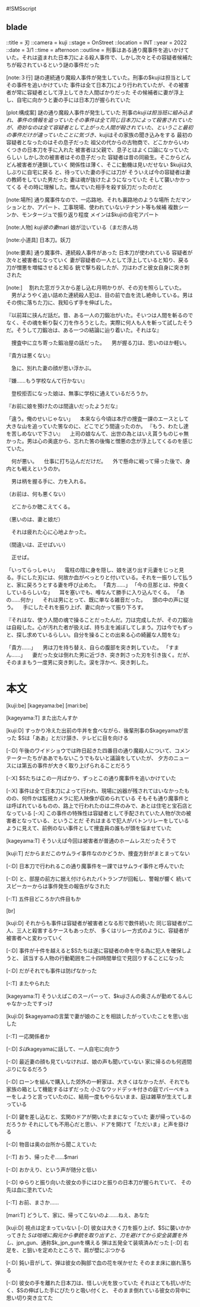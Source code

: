 #!SMSscript

## blade

::title = 刃
::camera = kuji
::stage = OnStreet
::location = INT
::year = 2022
::date = 3/1
::time = afternoon
::outline = 刑事はある通り魔事件を追いかけていた。それは盗まれた日本刀による殺人事件で、しかし次々とその容疑者候補たちが殺されているという謎の事件だった

[note:３行]
謎の連続通り魔殺人事件が発生していた。刑事の$kujiは担当としてその事件を追いかけていた
事件は全て日本刀により行われていたが、その被害者が常に容疑者として浮上してきた人間ばかりだった
その候補者に妻が浮上し、自宅に向かうと妻の手には日本刀が握られていた

[plot:構成案]
謎の通り魔殺人事件が発生していた
刑事の$kujiは担当班に組み込まれ、事件の情報を追っていた
その事件は全て同じ日本刀によって殺害されていたが、奇妙なのは全て容疑者として上がった人間が殺されていた、ということ
最初の事件だけが違っていたことに気づき、$kujiはその家族の聞き込みをする
最初の容疑者となったのはその息子だった
祖父の代からの古物商で、どこかからいわくつきの日本刀を手に入れた
被害者は父親で、息子とはよく口論になっていたらしい
しかし次の被害者はその息子だった
容疑者は昔の同級生。そこからどんどん被害者が連鎖していく
関係性は薄く、そこに動機は見いだせない
$kujiは久しぶりに自宅に戻る
と、待っていた妻の手には刀が
そういえば今の容疑者は妻の教師をしていた男だった
妻は魂が抜けたようになっていた
そして襲いかかってくる
その時に理解した。憎んでいた相手を殺す妖刀だったのだと

[note:場所]
通り魔事件なので、一応路地、それも裏路地のような場所
ただマンションとか、アパート、工事現場、使われていないテナント等も候補
複数シーンか、モンタージュで振り返り程度
メインは$kujiの自宅アパート

[note:人物]
$kuji
彼の妻$mari
娘が泣いている（まだ赤ん坊

[note:小道具]
日本刀。妖刀

[note:要素]
通り魔事件、連続殺人事件があった
日本刀が使われている
容疑者が次々と被害者になっていく
妻が容疑者の一人として浮上していると知り、戻る
刀が憎悪を増幅させると知る
銃で撃ち殺したが、刀はわざと彼女自身に突き刺された

[note:]
　割れた窓ガラスから差し込む月明かりが、その刃を照らしていた。
　男がようやく追い詰めた連続殺人犯は、目の前で血を流し絶命している。男はその傍に落ちた刀に、我知らず手を伸ばした。

『以前耳に挟んだ話だ。昔、ある一人の刀鍛冶がいた。そいつは人間を斬るのでなく、その魂を斬り裂く刀を作ろうとした。実際に何人も人を斬って試したそうだ。そうして刀鍛冶は、ある一つの結論に辿り着いた。それはな』

　捜査中に立ち寄った鍛冶屋の話だった。
　男が握る刀は、思いのほか軽い。

『貴方は悪くない』

　急に、別れた妻の顔が思い浮かぶ。

『嫌……もう学校なんて行かない』

　登校拒否になった娘は、無事に学校に通えているだろうか。

『お前に娘を預けたのは間違いだったようだな』

「違う。俺のせいじゃない」
　本来なら今頃は本庁の捜査一課のエースとして大きな山を追っていた筈なのに、どこでどう間違ったのか。
『もう、わたし達を苦しめないで下さい』
　上司の娘なんて、出世の為とはいえ貰うものじゃ無かった。男は心の奥底から、忘れた筈の後悔と憎悪の念が浮上してくるのを感じていた。

　何が悪い。
　仕事に打ち込んだだけだ。
　外で懸命に戦って帰った後で、身内とも戦えというのか。

　男は柄を握る手に、力を入れる。

（お前は、何も悪くない）

　どこからか聴こえてくる。

（悪いのは、妻と娘だ）

　それは疲れた心に心地よかった。

（間違いは、正せばいい）

　正せば。

「いってらっしゃい」
　電柱の陰に身を隠し、娘を送り出す元妻をじっと見る。手にした刃には、何故か血がべっとりと付いている。それを一振りして払うと、家に戻ろうとする妻を呼び止めた。
「貴方……」
「今の旦那とは、仲良くしているらしいな」
　耳を塞いでも、噂なんて勝手に入り込んでくる。
「あの……何か」
　それは男にとって、既に単なる雑音だった。
　頭の中の声に従う。
　手にしたそれを振り上げ、妻に向かって振り下ろす。

『それはな、使う人間の魂で操ることだったんだ。刀は完成したが、その刀鍛冶は自殺した。心が汚れた者が扱えば、持ち主を滅ぼしてしまう。刀は今でもずっと、探し求めているらしい。自分を操ることの出来る心の綺麗な人間をな』

「貴方……」
　男は刀を持ち替え、自らの腹部を突き刺していた。
「すまん……」
　妻だった女は倒れた男に近づき、突き刺さった刃を引き抜く。だが、そのままもう一度男に突き刺した。涙を浮かべ、突き刺した。


# 本文

[kuji:be]
[kageyama:be]
[mari:be]

[kageyama:T]
また出たんすか

[kuji:D]
すっかり冷えた出前の牛丼を食べながら、後輩刑事の$kageyamaが言った
$Sは「ああ」とだけ頷き、テレビに目を向ける

[-:D]
午後のワイドショウでは昨日起きた四番目の通り魔殺人について、コメンテーターたちがああでもないこうでもないと議論をしていたが、
夕方のニュースには第五の事件が大きく取り上げられることだろう

[-:X]
$Sたちはこの一月ばかり、ずっとこの通り魔事件を追いかけていた

[-:X]
事件は全て日本刀によって行われ、現場に凶器が残されてはいなかったものの、何件かは監視カメラに犯人映像が収められている
そもそも通り魔事件とは呼ばれているものの、路上で行われたのは二件のみで、あとは住宅と宝石店となっている
[-:X]
この事件の特殊性は容疑者として手配されていた人物が次の被害者となっている、ということだ
それはまるで犯人がバトンリレーをしているように見えて、前例のない事件として捜査員の誰もが頭を悩ませていた

[kageyama:T]
そういえば今回は被害者が普通のホームレスだったそうで

[kuji:T]
だからまだこのサムライ事件なのかどうか、捜査方針がまとまってない

[-:D]
日本刀で行われるこの通り魔事件を一課ではサムライ事件と呼んでいた

[-:D]
と、部屋の前方に据え付けられたパトランプが回転し、警報が響く
続いてスピーカーからは事件発生の報告がなされた

[-:T]
五件目どころか六件目もか

[br]

[kuji:D]
それからも事件は容疑者が被害者となる形で数件続いた
同じ容疑者が二人、三人と殺害するケースもあったが、
多くはリレー方式のように、容疑者が被害者へと変わっていく

[-:D]
事件が十件を越えると$Sたちは遂に容疑者の命を守る為に犯人を確保しようと、
該当する人物の行動範囲を二十四時間単位で見回りすることになった

[-:D]
だがそれでも事件は防げなかった

[-:T]
またやられた

[kageyama:T]
そういえばこのスーパーって、$kujiさんの奥さんが勤めてるんじゃなかったですっけ

[kuji:D]
$kageyamaの言葉で妻が娘のことを相談したがっていたことを思い出した

[-:T]
一応関係者か

[-:D]
$Sは$kageyamaに話して、一人自宅に向かう

[-:D]
最近妻の顔も見ていなければ、娘の声も聞いていない
家に帰るのも何週間ぶりになるだろう

[-:D]
ローンを組んで購入した郊外の一軒家は、大きくはなかったが、それでも家族の箱として機能するはずだった
小さなウッドデッキ付きの庭でバーベキューをしようと言っていたのに、結局一度もやらないまま、庭は雑草が生えてしまっている

[-:D]
鍵を差し込むと、玄関のドアが開いたままになっていた
妻が帰っているのだろうか
それにしても不用心だと思い、ドアを開けて「ただいま」と声を掛ける

[-:D]
物音は奥の台所から聞こえていた

[-:T]
おう、帰ったぞ……$mari

[-:D]
おかえり、という声が随分と低い

[-:D]
ゆらりと振り向いた彼女の手にはひと振りの日本刀が握られていて、
その先は血に塗れていた

[-:T]
お前、まさか……

[mari:T]
どうして、家に、帰ってこないのよ……ねえ、あなた

[kuji:D]
視点は定まっていない
[-:D]
彼女は大きく刀を振り上げ、$Sに襲いかかってきた
$Sは咄嗟に胸元から拳銃を取り出すと、刀を避けてから安全装置を外し、$jpn_gun、通称$k_jpn_gunを構える
弾は五発全て装填済みだった
[-:D]
右足を、と狙いを定めたところで、肩が壁にぶつかる

[-:D]
鈍い音がして、弾は彼女の胸部で血の花を咲かせた
そのまま床に崩れ落ちる

[-:D]
彼女の手を離れた日本刀は、怪しい光を放っていた
それはとても抗いがたく、$Sの伸ばした手にぴたりと吸い付くと、
そのまま倒れている彼女の背中に思い切り突き立てた


